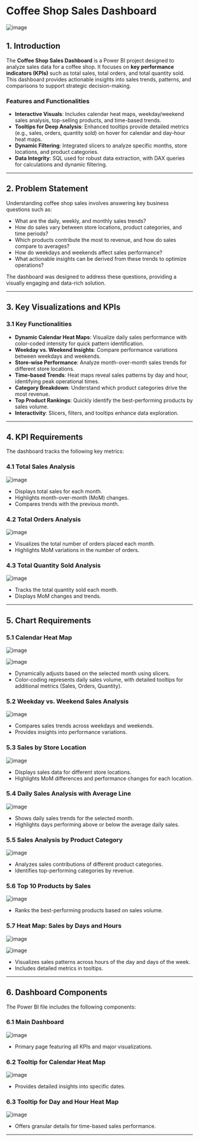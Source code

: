 # Coffee Shop Sales Dashboard

![image](https://github.com/user-attachments/assets/a8768027-050c-4c3e-9b4e-8ac35a2bbe14)


## 1. Introduction  
The **Coffee Shop Sales Dashboard** is a Power BI project designed to analyze sales data for a coffee shop. It focuses on **key performance indicators (KPIs)** such as total sales, total orders, and total quantity sold. This dashboard provides actionable insights into sales trends, patterns, and comparisons to support strategic decision-making.  

### Features and Functionalities  
- **Interactive Visuals**: Includes calendar heat maps, weekday/weekend sales analysis, top-selling products, and time-based trends.  
- **Tooltips for Deep Analysis**: Enhanced tooltips provide detailed metrics (e.g., sales, orders, quantity sold) on hover for calendar and day-hour heat maps.  
- **Dynamic Filtering**: Integrated slicers to analyze specific months, store locations, and product categories.  
- **Data Integrity**: SQL used for robust data extraction, with DAX queries for calculations and dynamic filtering.  


---

## 2. Problem Statement  
Understanding coffee shop sales involves answering key business questions such as:  
- What are the daily, weekly, and monthly sales trends?  
- How do sales vary between store locations, product categories, and time periods?  
- Which products contribute the most to revenue, and how do sales compare to averages?  
- How do weekdays and weekends affect sales performance?  
- What actionable insights can be derived from these trends to optimize operations?  

The dashboard was designed to address these questions, providing a visually engaging and data-rich solution.  

---

## 3. Key Visualizations and KPIs  
### 3.1 Key Functionalities
- **Dynamic Calendar Heat Maps**: Visualize daily sales performance with color-coded intensity for quick pattern identification.  
- **Weekday vs. Weekend Insights**: Compare performance variations between weekdays and weekends.  
- **Store-wise Performance**: Analyze month-over-month sales trends for different store locations.  
- **Time-based Trends**: Heat maps reveal sales patterns by day and hour, identifying peak operational times.  
- **Category Breakdown**: Understand which product categories drive the most revenue.  
- **Top Product Rankings**: Quickly identify the best-performing products by sales volume.  
- **Interactivity**: Slicers, filters, and tooltips enhance data exploration.  

---

## 4. KPI Requirements  
The dashboard tracks the following key metrics:  

### 4.1 Total Sales Analysis

![image](https://github.com/user-attachments/assets/fedb9f9c-d7dd-4581-a37c-00738d9591f3)

- Displays total sales for each month.  
- Highlights month-over-month (MoM) changes.  
- Compares trends with the previous month.  

### 4.2 Total Orders Analysis  

![image](https://github.com/user-attachments/assets/9ade6a15-efe5-48f4-bca3-fe338b357943)

- Visualizes the total number of orders placed each month.  
- Highlights MoM variations in the number of orders.  

### 4.3 Total Quantity Sold Analysis  

![image](https://github.com/user-attachments/assets/b4b4f3bd-b1e1-47d1-ba7e-0c02e234816a)

- Tracks the total quantity sold each month.  
- Displays MoM changes and trends.  

---

## 5. Chart Requirements  

### 5.1 Calendar Heat Map

![image](https://github.com/user-attachments/assets/60f2c723-18a5-4365-9f2a-38b04861b542)

![image](https://github.com/user-attachments/assets/4b8771df-799b-4f08-8626-cfa1b10c7ca8)

- Dynamically adjusts based on the selected month using slicers.  
- Color-coding represents daily sales volume, with detailed tooltips for additional metrics (Sales, Orders, Quantity).  

### 5.2 Weekday vs. Weekend Sales Analysis  

![image](https://github.com/user-attachments/assets/9e5052a2-f071-489f-8052-8dc86cd9ce27)

- Compares sales trends across weekdays and weekends.  
- Provides insights into performance variations.  

### 5.3 Sales by Store Location

![image](https://github.com/user-attachments/assets/c9f08e64-3b17-4484-9716-c55b69445eea)

- Displays sales data for different store locations.  
- Highlights MoM differences and performance changes for each location.  

### 5.4 Daily Sales Analysis with Average Line

![image](https://github.com/user-attachments/assets/2e0519db-f2ea-46a5-bf49-4a220b069947)

- Shows daily sales trends for the selected month.  
- Highlights days performing above or below the average daily sales.  

### 5.5 Sales Analysis by Product Category

![image](https://github.com/user-attachments/assets/27692926-4c20-4610-86d5-9267ea4ce025)

- Analyzes sales contributions of different product categories.  
- Identifies top-performing categories by revenue.  

### 5.6 Top 10 Products by Sales

![image](https://github.com/user-attachments/assets/06df1bc9-7f78-4949-9d5b-73228bf6f8db)

- Ranks the best-performing products based on sales volume.  

### 5.7 Heat Map: Sales by Days and Hours

![image](https://github.com/user-attachments/assets/e2757dfb-26f5-410d-9d6d-06212c7c468b)

![image](https://github.com/user-attachments/assets/040210a1-4180-4f89-a441-92eb2c6797af)

- Visualizes sales patterns across hours of the day and days of the week.  
- Includes detailed metrics in tooltips.  

---

## 6. Dashboard Components  
The Power BI file includes the following components:  

### 6.1 Main Dashboard  

![image](https://github.com/user-attachments/assets/a8768027-050c-4c3e-9b4e-8ac35a2bbe14)

- Primary page featuring all KPIs and major visualizations.

### 6.2 Tooltip for Calendar Heat Map

![image](https://github.com/user-attachments/assets/e24e98a5-4f77-48de-832e-4a9eee44ac65)

- Provides detailed insights into specific dates.  

### 6.3 Tooltip for Day and Hour Heat Map 

![image](https://github.com/user-attachments/assets/ee513065-45d2-4b95-a472-e8ee4b4812c3)

- Offers granular details for time-based sales performance.  

---
